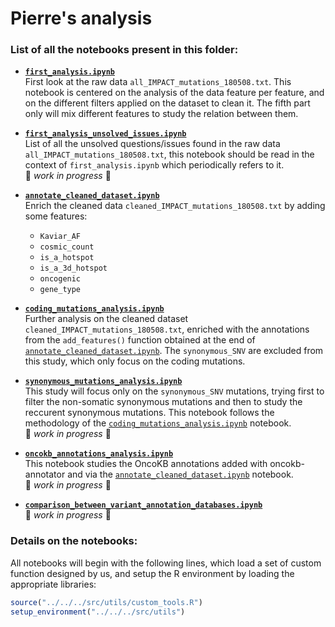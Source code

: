 # Pierre's analysis 

### List of all the notebooks present in this folder:

* **[`first_analysis.ipynb`](https://github.com/ElsaB/impact-annotator/blob/master/analysis/description/180731_pierre/first_analysis.ipynb)**   
First look at the raw data `all_IMPACT_mutations_180508.txt`. This notebook is centered on the analysis of the data feature per feature, and on the different filters applied on the dataset to clean it. The fifth part only will mix different features to study the relation between them.  

* **[`first_analysis_unsolved_issues.ipynb`](https://github.com/ElsaB/impact-annotator/blob/master/analysis/description/180731_pierre/first_analysis_unsolved_issues.ipynb)**  
List of all the unsolved questions/issues found in the raw data `all_IMPACT_mutations_180508.txt`, this notebook should be read in the context of `first_analysis.ipynb` which periodically refers to it.  
:construction: *work in progress* :construction:

* **[`annotate_cleaned_dataset.ipynb`](https://github.com/ElsaB/impact-annotator/blob/master/analysis/description/180731_pierre/annotate_cleaned_dataset.ipynb)**  
Enrich the cleaned data `cleaned_IMPACT_mutations_180508.txt` by adding some features:
	* `Kaviar_AF`
	* `cosmic_count`
	* `is_a_hotspot`
	* `is_a_3d_hotspot`
	* `oncogenic`
	* `gene_type`

* **[`coding_mutations_analysis.ipynb`](https://github.com/ElsaB/impact-annotator/blob/master/analysis/description/180731_pierre/coding_mutations_analysis.ipynb)**  
Further analysis on the cleaned dataset `cleaned_IMPACT_mutations_180508.txt`, enriched with the annotations from the `add_features()` function obtained at the end of [`annotate_cleaned_dataset.ipynb`](https://github.com/ElsaB/impact-annotator/blob/master/analysis/description/180731_pierre/annotate_cleaned_dataset.ipynb). The `synonymous_SNV` are excluded from this study, which only focus on the coding mutations.

* **[`synonymous_mutations_analysis.ipynb`](https://github.com/ElsaB/impact-annotator/blob/master/analysis/description/180731_pierre/synonymous_mutations_analysis.ipynb)**  
This study will focus only on the `synonymous_SNV` mutations, trying first to filter the non-somatic synonymous mutations and then to study the reccurent synonymous mutations. This notebook follows the methodology of the [`coding_mutations_analysis.ipynb`](https://github.com/ElsaB/impact-annotator/blob/master/analysis/description/180731_pierre/coding_mutations_analysis.ipynb) notebook.  
:construction: *work in progress* :construction:

* **[`oncokb_annotations_analysis.ipynb`](https://github.com/ElsaB/impact-annotator/blob/master/analysis/description/180731_pierre/oncokb_annotations_analysis.ipynb)**  
This notebook studies the OncoKB annotations added with oncokb-annotator and via the [`annotate_cleaned_dataset.ipynb`](https://github.com/ElsaB/impact-annotator/blob/master/analysis/description/180731_pierre/annotate_cleaned_dataset.ipynb) notebook.  
:construction: *work in progress* :construction:

* **[`comparison_between_variant_annotation_databases.ipynb`](https://github.com/ElsaB/impact-annotator/blob/master/analysis/description/180731_pierre/comparison_between_variant_annotation_databases.ipynb)**  
:construction: *work in progress* :construction:


### Details on the notebooks:
All notebooks will begin with the following lines, which load a set of custom function designed by us, and setup the R environment by loading the appropriate libraries:
```R
source("../../../src/utils/custom_tools.R")
setup_environment("../../../src/utils")
```